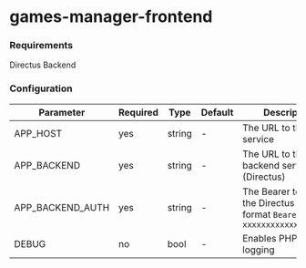 # games-manager-frontend

### Requirements
Directus Backend

### Configuration
| Parameter                   | Required | Type   | Default | Description                                                                                                                                                                                            |
|-----------------------------|----------|--------|---------|--------------------------------------------------------------------------------------------------------------------------------------------------------------------------------------------------------|
| APP_HOST             | yes      | string | -       | The URL to this service                                                                                                                                                 |
| APP_BACKEND                   | yes      | string | -       | The URL to the backend service (Directus)                                                                                                                  |
| APP_BACKEND_AUTH                 | yes      | string | -       | The Bearer token for the Directus user, format `Bearer xxxxxxxxxxxxxxxxxxxx`             
| DEBUG                 | no      | bool | -       | Enables PHP debug logging             